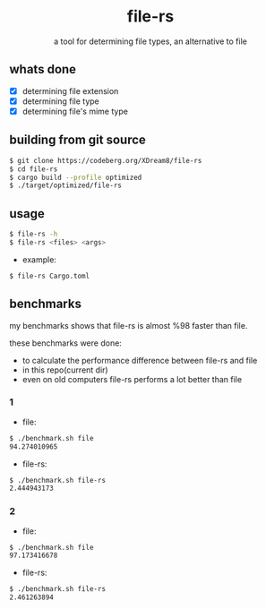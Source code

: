 <div align="center">
    <h1>file-rs</h1>
    <p>a tool for determining file types, an alternative to file</p>
</div>

## whats done

- [x] determining file extension
- [x] determining file type
- [x] determining file's mime type

## building from git source
```sh
$ git clone https://codeberg.org/XDream8/file-rs
$ cd file-rs
$ cargo build --profile optimized
$ ./target/optimized/file-rs
```

## usage

```sh
$ file-rs -h
$ file-rs <files> <args>
```

- example:

```sh
$ file-rs Cargo.toml
```

## benchmarks

my benchmarks shows that file-rs is almost %98 faster than file.

these benchmarks were done:

- to calculate the performance difference between file-rs and file
- in this repo(current dir)
- even on old computers file-rs performs a lot better than file

### 1

- file:

```sh
$ ./benchmark.sh file
94.274010965
```

- file-rs:

```sh
$ ./benchmark.sh file-rs
2.444943173
```

### 2

- file:

```sh
$ ./benchmark.sh file
97.173416678
```

- file-rs:

```sh
$ ./benchmark.sh file-rs
2.461263894
```
